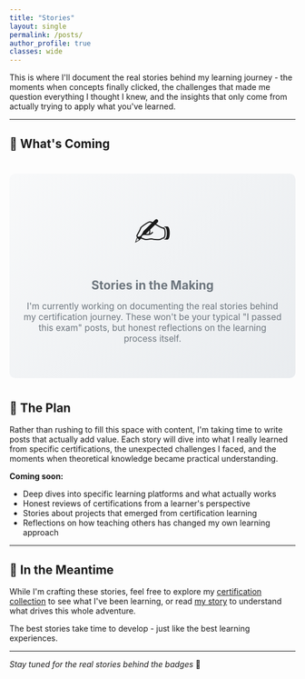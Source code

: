 ```yaml
---
title: "Stories"
layout: single
permalink: /posts/
author_profile: true
classes: wide
---
```


This is where I'll document the real stories behind my learning journey - the moments when concepts finally clicked, the challenges that made me question everything I thought I knew, and the insights that only come from actually trying to apply what you've learned.

---

## 📝 What's Coming

<div style="text-align: center; padding: 60px 20px; background: linear-gradient(135deg, #f8f9fa 0%, #e9ecef 100%); border-radius: 10px; margin: 40px 0;">
  <div style="font-size: 4em; margin-bottom: 20px;">✍️</div>
  <h2 style="color: #6c757d; margin-bottom: 15px;">Stories in the Making</h2>
  <p style="color: #6c757d; font-size: 1.1em; max-width: 600px; margin: 0 auto;">
    I'm currently working on documenting the real stories behind my certification journey. These won't be your typical "I passed this exam" posts, but honest reflections on the learning process itself.
  </p>
</div>

## 💭 The Plan

Rather than rushing to fill this space with content, I'm taking time to write posts that actually add value. Each story will dive into what I really learned from specific certifications, the unexpected challenges I faced, and the moments when theoretical knowledge became practical understanding.

**Coming soon:**
- Deep dives into specific learning platforms and what actually works
- Honest reviews of certifications from a learner's perspective  
- Stories about projects that emerged from certification learning
- Reflections on how teaching others has changed my own learning approach

---

## 🚀 In the Meantime

While I'm crafting these stories, feel free to explore my [certification collection](/certifications/) to see what I've been learning, or read [my story](/mystory/) to understand what drives this whole adventure.

The best stories take time to develop - just like the best learning experiences.

---

*Stay tuned for the real stories behind the badges* 📖
